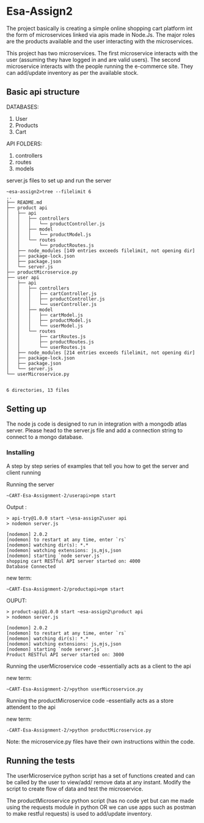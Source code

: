 


# Esa-Assign2

The project basically is creating a simple online shopping cart platform int the form of microservices linked via apis made in Node.Js. The major roles are the products available and the user interacting with the microservices. 

This project has two microservices. The first microservice interacts with the user (assuming they have logged in and are valid users). The second microservice interacts with the people running the e-commerce site. They can add/update inventory as per the available stock.


## Basic api structure

DATABASES:<br>
1) User<br>
2) Products<br>
3) Cart<br>

API FOLDERS:<br>
1) controllers <br>
2) routes <br>
3) models <br>

server.js files to set up and run the server

```
~esa-assign2>tree --filelimit 6
..
├── README.md
├── product api
│   ├── api
│   │   ├── controllers
│   │   │   └── productController.js
│   │   ├── model
│   │   │   └── productModel.js
│   │   └── routes
│   │       └── productRoutes.js
│   ├── node_modules [149 entries exceeds filelimit, not opening dir]
│   ├── package-lock.json
│   ├── package.json
│   └── server.js
├── productMicroservice.py
├── user api
│   ├── api
│   │   ├── controllers
│   │   │   ├── cartController.js
│   │   │   ├── productController.js
│   │   │   └── userController.js
│   │   ├── model
│   │   │   ├── cartModel.js
│   │   │   ├── productModel.js
│   │   │   └── userModel.js
│   │   └── routes
│   │       ├── cartRoutes.js
│   │       ├── productRoutes.js
│   │       └── userRoutes.js
│   ├── node_modules [214 entries exceeds filelimit, not opening dir]
│   ├── package-lock.json
│   ├── package.json
│   └── server.js
└── userMicroservice.py


6 directories, 13 files
```


## Setting up

The node js code is designed to run in integration with a mongodb atlas server. Please head to the server.js file and add a connection string to connect to a mongo database.


### Installing

A step by step series of examples that tell you how to get the server and client running

Running the server

```
~CART-Esa-Assignment-2/userapi>npm start
```

Output :

```
> api-try@1.0.0 start ~\esa-assign2\user api
> nodemon server.js

[nodemon] 2.0.2
[nodemon] to restart at any time, enter `rs`
[nodemon] watching dir(s): *.*
[nodemon] watching extensions: js,mjs,json
[nodemon] starting `node server.js`
shopping cart RESTful API server started on: 4000
Database Connected

```

new term:

```
~CART-Esa-Assignment-2/productapi>npm start
```
OUPUT: 

```
> product-api@1.0.0 start ~esa-assign2\product api
> nodemon server.js

[nodemon] 2.0.2
[nodemon] to restart at any time, enter `rs`
[nodemon] watching dir(s): *.*
[nodemon] watching extensions: js,mjs,json
[nodemon] starting `node server.js`
Product RESTful API server started on: 3000
```

Running the userMicroservice code -essentially acts as a client to the api

new term:

```
~CART-Esa-Assignment-2/>python userMicroservice.py
```

Running the productMicroservice code -essentially acts as a store attendent to the api

new term:

```
-CART-Esa-Assignment-2/>python productMicroservice.py
```
Note: the microservice.py files have their own instructions within the code. 

## Running the tests

The userMicroservice python script has a set of functions created and can be called by the user to view/add/ remove data at any instant. Modify the script to create flow of data and test the microservice. 

The productMicroservice python script (has no code yet but can me made using the requests module in python OR we can use apps such as postman to make restful requests) is used to add/update inventory.



